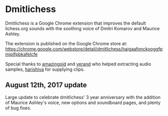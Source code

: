 Dmitlichess
===========

Dmitlichess is a Google Chrome extension that improves the default lichess.org sounds with the soothing voice of Dmitri Komarov and Maurice Ashley.

The extension is published on the Google Chrome store at: https://chrome.google.com/webstore/detail/dmitlichess/haigaafonckooggfpmjplfpbkafelcfe

Special thanks to [amazingoid](http://twitch.tv/amazingoid/) and [yerand](http://twitch.tv/yerand/) who helped extracting audio samples, [harishiva](http://twitch.tv/harishiva/) for supplying clips.

## August 12th, 2017 update
Large update to celebrate dmitlichess' 3 year anniversary with the addition of Maurice Ashley's voice, new options and soundboard pages, and plenty of bug fixes.
